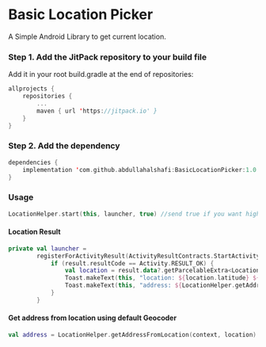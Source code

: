 # Basic Location Picker
A Simple Android Library to get current location.

### Step 1. Add the JitPack repository to your build file
Add it in your root build.gradle at the end of repositories:
```Kotlin
allprojects {
    repositories {
        ...
        maven { url 'https://jitpack.io' }
    }
}
```

### Step 2. Add the dependency
```Kotlin
dependencies {
    implementation 'com.github.abdullahalshafi:BasicLocationPicker:1.0.4'
}
```

### Usage

```kotlin
LocationHelper.start(this, launcher, true) //send true if you want high accuracy
```

#### Location Result
```kotlin
private val launcher =
        registerForActivityResult(ActivityResultContracts.StartActivityForResult()) { result ->
            if (result.resultCode == Activity.RESULT_OK) {
                val location = result.data?.getParcelableExtra<Location>(LocationHelper.LOCATION_RESULT) as Location
                Toast.makeText(this, "location: ${location.latitude} ${location.longitude}", Toast.LENGTH_LONG).show()
                Toast.makeText(this, "address: ${LocationHelper.getAddressFromLocation(this, location)}", Toast.LENGTH_LONG).show()
            }
        }
```


#### Get address from location using default Geocoder
```kotlin
val address = LocationHelper.getAddressFromLocation(context, location)
```


